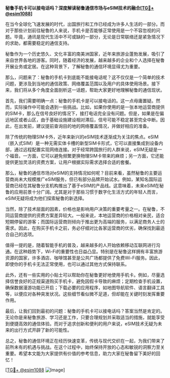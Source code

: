 **秘鲁手机卡可以接电话吗？深度解读秘鲁通信市场与eSIM技术的融合[[TG💪+ @esim1088](https://t.me/s/esim1088)]**

在当今全球化飞速发展的时代，出国旅行和工作已经成为许多人生活的一部分。而对于那些计划前往秘鲁的人来说，手机卡是否能够正常使用是一个不容忽视的问题。毕竟，通讯是现代生活中不可或缺的一部分，无论是日常联络还是紧急情况下的求助，都需要稳定的通信支持。

秘鲁作为一个历史悠久、文化丰富的南美洲国家，近年来旅游业蓬勃发展，吸引了来自世界各地的游客。同时，随着经济的发展，越来越多的企业和个人选择在秘鲁开展业务或定居。在这种背景下，了解秘鲁的通信环境显得尤为重要。

那么，问题来了：秘鲁的手机卡到底能不能接电话呢？这不仅仅是一个简单的技术问题，更涉及到当地的通信政策、网络覆盖范围以及用户的具体使用场景。接下来，我们将从多个角度全面剖析这一话题，帮助大家更好地理解秘鲁的通信现状。

首先，我们需要明确一点：秘鲁的手机卡是可以接电话的。这一点毋庸置疑。然而，实际操作中可能会遇到一些挑战。比如，如果你使用的是一张本地运营商提供的SIM卡，那么在信号良好的情况下，接打电话完全没有问题。但是，如果是在偏远地区或者山区，由于基础设施建设相对滞后，信号可能不稳定甚至完全中断。因此，在出发前，建议提前查询目的地的网络覆盖情况，并做好相应的准备。

除了传统的物理SIM卡外，近年来新兴的eSIM技术逐渐成为关注的焦点。eSIM（嵌入式SIM）是一种无需实体卡槽的新型SIM卡形式，它可以直接集成到设备内部，通过远程配置实现网络连接。对于经常跨国旅行的人群来说，eSIM无疑是一个福音。一方面，它可以避免频繁更换物理SIM卡带来的麻烦；另一方面，它还能提供更加灵活的资费方案，让用户根据实际需求选择合适的套餐。

那么，秘鲁的通信市场对eSIM的支持情况如何呢？目前来看，虽然秘鲁的主要运营商尚未大规模推广eSIM服务，但已有部分品牌开始试水。例如，某知名国际运营商已经在其秘鲁分支机构推出了基于eSIM的产品线。这意味着，未来eSIM在秘鲁的应用前景十分广阔。尤其是对于那些习惯于数字化生活方式的年轻人而言，eSIM无疑将成为他们探索秘鲁的新选择。

当然，除了技术层面的因素，价格也是影响用户决策的重要考量之一。在秘鲁，不同运营商提供的资费方案差异较大。一般来说，本地运营商的价格相对亲民，适合短期停留的游客；而国际运营商则倾向于推出更为高端的服务，以满足商务人士的需求。因此，在购买手机卡之前，务必仔细对比各家运营商的优劣，确保找到最适合自己的选项。

值得一提的是，随着智能手机的普及，越来越多的人开始依赖移动互联网进行沟通。在这种趋势下，Wi-Fi的重要性也日益凸显。特别是在秘鲁这样拥有丰富旅游资源的国家，许多酒店、咖啡馆甚至是公共广场都提供了免费Wi-Fi服务。因此，即使你的手机卡无法正常使用，也可以通过其他方式保持联系。

此外，还有一些实用的小贴士可以帮助你在秘鲁更好地使用手机卡。例如，尽量选择信誉良好的正规渠道购买手机卡，避免因假卡导致的麻烦；定期检查手机设置，确保数据漫游功能已开启；下载必要的应用程序，如地图导航软件、语言翻译工具等，以便应对各种突发状况。这些细节看似微不足道，但却能在关键时刻发挥重要作用。

最后，让我们回到最初的问题：秘鲁的手机卡可以接电话吗？答案当然是肯定的。无论你是来秘鲁旅游、学习还是工作，只要合理规划并采取适当的措施，就能享受到便捷高效的通信体验。而对于追求创新和便利的用户来说，eSIM技术无疑为未来的出行方式开辟了新的可能性。

总之，秘鲁的通信环境正在经历快速变革，传统与现代交织在一起，为我们带来了前所未有的机遇与挑战。在这个过程中，始终保持开放的心态和敏锐的洞察力至关重要。希望本文能为大家提供有价值的参考信息，助力大家在秘鲁留下美好的回忆！

[[TG💪+ @esim1088](https://t.me/s/esim1088) ![Image](https://i.postimg.cc/4NQfJmqS/Snipaste-2025-05-13-00-14-12.png)]